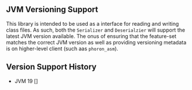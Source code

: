 ## JVM Versioning Support

This library is intended to be used as a interface for reading and writing class files. As such, both the `Serializer` and `Deserialzier` will support the latest JVM version available. 
The onus of ensuring that the feature-set matches the correct JVM version as well as providing versioning metadata is on higher-level client (such aas `phoron_asm`).

## Version Support History

  - JVM 19 []
